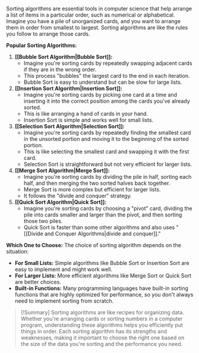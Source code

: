 Sorting algorithms are essential tools in computer science that help arrange a list of items in a particular order, such as numerical or alphabetical. Imagine you have a pile of unorganized cards, and you want to arrange them in order from smallest to largest. Sorting algorithms are like the rules you follow to arrange those cards.

**Popular Sorting Algorithms:**
1. **[[Bubble Sort Algorithm|Bubble Sort]]:**
    - Imagine you're sorting cards by repeatedly swapping adjacent cards if they are in the wrong order.
    - This process "bubbles" the largest card to the end in each iteration.
    - Bubble Sort is easy to understand but can be slow for large lists.
2. **[[Insertion Sort Algorithm|Insertion Sort]]:**
    - Imagine you're sorting cards by picking one card at a time and inserting it into the correct position among the cards you've already sorted.
    - This is like arranging a hand of cards in your hand.
    - Insertion Sort is simple and works well for small lists.
3. **[[Selection Sort Algorithm|Selection Sort]]:**
    - Imagine you're sorting cards by repeatedly finding the smallest card in the unsorted portion and moving it to the beginning of the sorted portion.
    - This is like selecting the smallest card and swapping it with the first card.
    - Selection Sort is straightforward but not very efficient for larger lists.
4. **[[Merge Sort Algorithm|Merge Sort]]:**
    - Imagine you're sorting cards by dividing the pile in half, sorting each half, and then merging the two sorted halves back together.
    - Merge Sort is more complex but efficient for larger lists.
    - It follows the "divide and conquer" strategy.
5. **[[Quick Sort Algorithm|Quick Sort]]:**
    - Imagine you're sorting cards by choosing a "pivot" card, dividing the pile into cards smaller and larger than the pivot, and then sorting those two piles.
    - Quick Sort is faster than some other algorithms and also uses "[[Divide and Conquer Algorithms|divide and conquer]]."

**Which One to Choose:**
The choice of sorting algorithm depends on the situation:
- **For Small Lists:** Simple algorithms like Bubble Sort or Insertion Sort are easy to implement and might work well.
- **For Larger Lists:** More efficient algorithms like Merge Sort or Quick Sort are better choices.
- **Built-in Functions:** Many programming languages have built-in sorting functions that are highly optimized for performance, so you don't always need to implement sorting from scratch.

>[!Summary]
>Sorting algorithms are like recipes for organizing data. Whether you're arranging cards or sorting numbers in a computer program, understanding these algorithms helps you efficiently put things in order. Each sorting algorithm has its strengths and weaknesses, making it important to choose the right one based on the size of the data you're sorting and the performance you need.